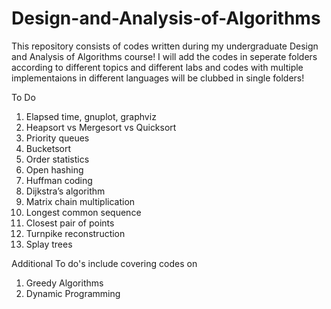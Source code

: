 Design-and-Analysis-of-Algorithms
=================================

This repository consists of codes written during my undergraduate Design and Analysis of Algorithms course!
I will add the codes in seperate folders according to different topics and different labs and codes with multiple implementaions in different languages will be clubbed in single folders!

To Do
1. Elapsed time, gnuplot, graphviz
2. Heapsort vs Mergesort vs Quicksort 
3. Priority queues 
4. Bucketsort 
5. Order statistics 
6. Open hashing 
7. Huffman coding 
8. Dijkstra’s algorithm 
9. Matrix chain multiplication 
10. Longest common sequence 
11. Closest pair of points 
12. Turnpike reconstruction 
13. Splay trees

Additional To do's include covering codes on
1. Greedy Algorithms
2. Dynamic Programming




